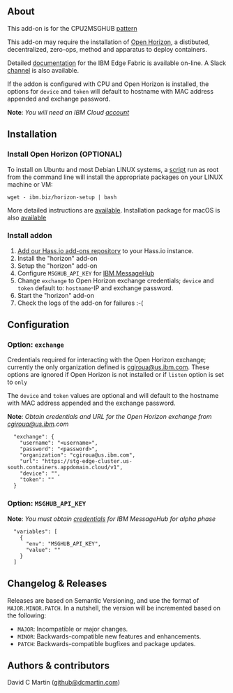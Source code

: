 ## About

This add-on is for the CPU2MSGHUB [pattern][cpu-pattern]

This add-on may require the installation of [Open Horizon][open-horizon], a distibuted, decentralized, zero-ops, method and apparatus to deploy containers.

Detailed [documentation][edge-fabric] for the IBM Edge Fabric is available on-line.  A Slack [channel][edge-slack] is also available.

If the addon is configured with CPU and Open Horizon is installed, the options for `device` and `token` will default to hostname with MAC address appended and exchange password.

**Note**: _You will need an IBM Cloud [account][ibm-registration]_

## Installation

### Install Open Horizon (OPTIONAL)

To install on Ubuntu and most Debian LINUX systems, a [script][hzn-setup] run as root from the command line will install the appropriate packages on your LINUX machine or VM:

`wget - ibm.biz/horizon-setup | bash`

More detailed instructions are [available][edge-install].  Installation package for macOS is also [available][macos-install]

### Install addon

1. [Add our Hass.io add-ons repository][repository] to your Hass.io instance.
1. Install the "horizon" add-on
1. Setup the "horizon" add-on
1. Configure `MSGHUB_API_KEY` for [IBM MessageHub][kafka-creds]
1. Change `exchange` to Open Horizon exchange credentials; `device` and `token` default to: `hostname`-IP and exchange password.
1. Start the "horizon" add-on
1. Check the logs of the add-on for failures :-(

## Configuration

### Option: `exchange`
Credentials required for interacting with the Open Horizon exchange; currently the only organization defined is cgiroua@us.ibm.com.  These options are ignored if Open Horizon is not installed or if `listen` option is set to `only`

The `device` and `token` values are optional and will default to the hostname with MAC address appended and the exchange password.

**Note**: _Obtain credentials and URL for the Open Horizon exchange from cgiroua@us.ibm.com_

```
  "exchange": {
    "username": "<username>",
    "password": "<password>",
    "organization": "cgiroua@us.ibm.com",
    "url": "https://stg-edge-cluster.us-south.containers.appdomain.cloud/v1",
    "device": "",
    "token": ""
  }
```

### Option: `MSGHUB_API_KEY`

**Note**: _You must obtain [credentials][kafka-creds] for IBM MessageHub for alpha phase_

```
  "variables": [
    {
      "env": "MSGHUB_API_KEY",
      "value": ""
    }
  ]
```

## Changelog & Releases

Releases are based on Semantic Versioning, and use the format
of ``MAJOR.MINOR.PATCH``. In a nutshell, the version will be incremented
based on the following:

- ``MAJOR``: Incompatible or major changes.
- ``MINOR``: Backwards-compatible new features and enhancements.
- ``PATCH``: Backwards-compatible bugfixes and package updates.

## Authors & contributors

David C Martin (github@dcmartin.com)

[commits]: https://github.com/dcmartin/hassio-addons/cpu2msghub/commits/master
[contributors]: https://github.com/dcmartin/hassio-addons/cpu2msghub/graphs/contributors
[dcmartin]: https://github.com/dcmartin
[issue]: https://github.com/dcmartin/hassio-addons/cpu2msghub/issues
[keepchangelog]: http://keepachangelog.com/en/1.0.0/
[releases]: https://github.com/dcmartin/hassio-addons/cpu2msghub/releases
[repository]: https://github.com/dcmartin/hassio-addons

[watson-nlu]: https://console.bluemix.net/catalog/services/natural-language-understanding
[watson-stt]: https://console.bluemix.net/catalog/services/speech-to-text
[edge-slack]: https://ibm-appsci.slack.com/messages/edge-fabric-users/
[ibm-registration]: https://console.bluemix.net/registration/
[kafka-creds]: https://console.bluemix.net/services/messagehub/b5f8df99-d3f6-47b8-b1dc-12806d63ae61/?paneId=credentials&new=true&env_id=ibm:yp:us-south&org=51aea963-6924-4a71-81d5-5f8c313328bd&space=f965a097-fcb8-4768-953e-5e86ea2d66b4
[cpu-yaml]: https://raw.githubusercontent.com/dcmartin/hassio-addons/master/cpu2msghub/cpu2msghub.yaml
[cpu-lovelace]: https://raw.githubusercontent.com/dcmartin/hassio-addons/master/cpu2msghub/ui-lovelace.yaml
[open-horizon]: https://github.com/open-horizon
[cpu-pattern]: https://github.com/open-horizon/examples/tree/master/edge/msghub/cpu2msghub
[edge-fabric]: https://console.test.cloud.ibm.com/docs/services/edge-fabric/getting-started.html
[edge-install]: https://console.test.cloud.ibm.com/docs/services/edge-fabric/adding-devices.html
[macos-install]: https://github.com/open-horizon/anax/releases
[hzn-setup]: https://raw.githubusercontent.com/dcmartin/hassio-addons/master/horizon/hzn-setup.sh
